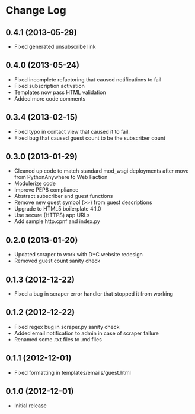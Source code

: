 Change Log
==========

0.4.1 (2013-05-29)
-----------------

- Fixed generated unsubscribe link

0.4.0 (2013-05-24)
-----------------

- Fixed incomplete refactoring that caused notifications to fail
- Fixed subscription activation
- Templates now pass HTML validation
- Added more code comments

0.3.4 (2013-02-15)
------------------

- Fixed typo in contact view that caused it to fail.
- Fixed bug that caused guest count to be the subscriber count


0.3.0 (2013-01-29)
------------------

- Cleaned up code to match standard mod_wsgi deployments after move from PythonAnywhere to Web Faction
- Modulerize code
- Improve PEP8 compliance
- Abstract subscriber and guest functions
- Remove new guest symbol (>>) from guest descriptions
- Upgrade to HTML5 boilerplate 4.1.0
- Use secure (HTTPS) app URLs
- Add sample http.cpnf and index.py


0.2.0 (2013-01-20)
------------------

- Updated scraper to work with D*C website redesign
- Removed guest count sanity check


0.1.3 (2012-12-22)
------------------

- Fixed a bug in scraper error handler that stopped it from working


0.1.2 (2012-12-22)
------------------

- Fixed regex bug in scraper.py sanity check
- Added email notification to admin in case of scraper failure
- Renamed some .txt files to .md files


0.1.1 (2012-12-01)
------------------

- Fixed formatting in templates/emails/guest.html


0.1.0 (2012-12-01)
------------------

- Initial release
